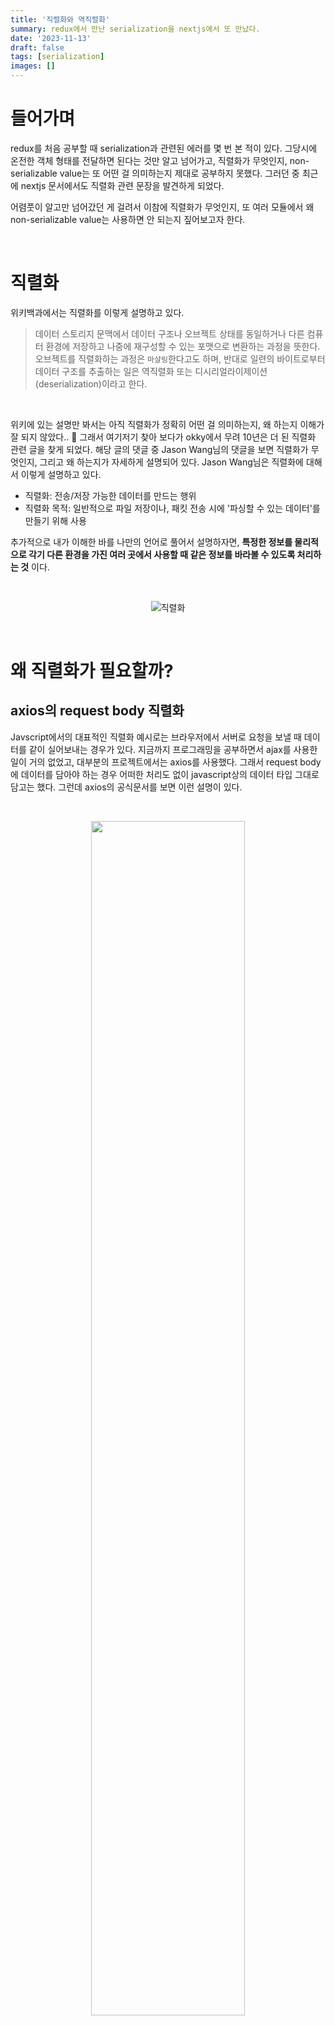```yaml
---
title: '직렬화와 역직렬화'
summary: redux에서 만난 serialization을 nextjs에서 또 만났다.
date: '2023-11-13'
draft: false
tags: [serialization]
images: []
---
```


# 들어가며

redux를 처음 공부할 때 serialization과 관련된 에러를 몇 번 본 적이 있다. 그당시에 온전한 객체 형태를 전달하면 된다는 것만 알고 넘어가고, 직렬화가 무엇인지, non-serializable value는 또 어떤 걸 의미하는지 제대로 공부하지 못했다. 그러던 중 최근에 nextjs 문서에서도 직렬화 관련 문장을 발견하게 되었다.

어렴풋이 알고만 넘어갔던 게 걸려서 이참에 직렬화가 무엇인지, 또 여러 모듈에서 왜 non-serializable value는 사용하면 안 되는지 짚어보고자 한다.

<br/>

# 직렬화

위키백과에서는 직렬화를 이렇게 설명하고 있다.

> 데이터 스토리지 문맥에서 데이터 구조나 오브젝트 상태를 동일하거나 다른 컴퓨터 환경에 저장하고 나중에 재구성할 수 있는 포맷으로 변환하는 과정을 뜻한다. 오브젝트를 직렬화하는 과정은 `마샬링`한다고도 하며, 반대로 일련의 바이트로부터 데이터 구조를 추출하는 일은 역직렬화 또는 디시리얼라이제이션(deserialization)이라고 한다.

<br/>

위키에 있는 설명만 봐서는 아직 직렬화가 정확히 어떤 걸 의미하는지, 왜 하는지 이해가 잘 되지 않았다.. 🫠 그래서 여기저기 찾아 보다가 okky에서 무려 10년은 더 된 직렬화 관련 글을 찾게 되었다. 해당 글의 댓글 중 Jason Wang님의 댓글을 보면 직렬화가 무엇인지, 그리고 왜 하는지가 자세하게 설명되어 있다. Jason Wang님은 직렬화에 대해서 이렇게 설명하고 있다.

- 직렬화: 전송/저장 가능한 데이터를 만드는 행위
- 직렬화 목적: 일반적으로 파일 저장이나, 패킷 전송 시에 '파싱할 수 있는 데이터'를 만들기 위해 사용

추가적으로 내가 이해한 바를 나만의 언어로 풀어서 설명하자면, **특정한 정보를 물리적으로 각기 다른 환경을 가진 여러 곳에서 사용할 때 같은 정보를 바라볼 수 있도록 처리하는 것** 이다.

<br/>

<p align="center">
  <img src="https://hazelcast.com/wp-content/uploads/2021/12/serialization-deserialization-diagram-800x318-1.png" alt="직렬화" />
</p>

<br/>

# 왜 직렬화가 필요할까?

## axios의 request body 직렬화

Javscript에서의 대표적인 직렬화 예시로는 브라우저에서 서버로 요청을 보낼 때 데이터를 같이 실어보내는 경우가 있다. 지금까지 프로그래밍을 공부하면서 ajax를 사용한 일이 거의 없었고, 대부분의 프로젝트에서는 axios를 사용했다. 그래서 request body에 데이터를 담아야 하는 경우 어떠한 처리도 없이 javascript상의 데이터 타입 그대로 담고는 했다. 그런데 axios의 공식문서를 보면 이런 설명이 있다.

<br/>

<p align="center">
  <img src="https://github.com/zubetcha/zulog/assets/91620721/4a6108f5-93d9-4a07-8022-17d6a5793390" width="70%" />
</p>

<br/>

여기서 주목해야 할 부분은 **JSON 데이터 자동 변환** 이다.

javascript에서의 직렬화 예시로 가장 자주 언급되는 게 JSON.stringify 메서드와 JSON.parse 메서드이다. JSON.stringify 메서드는 자바스크립트의 객체를 json 문자열로 직렬화하는 메서드이며, JSON.parse는 json 문자열을 자바스크립트의 객체로 역직렬화하는 메서드라고 잘 알려져 있다.

<br/>

```javascript
const obj = { a: 1 }

// object > JSON
const jsonString = JSON.stringify(obj) // "{"a": 1}"

// JSON > object
const jsonParse = JSON.parse(jsonString) // {a: 1}
```

<br/>

axios는 내부적으로 XMLHttpRequest API를 사용하고 있다. XMLHttpRqeust는 send 메서드를 통해 request body를 전송할 수 있는데, 이 때 전송할 수 있는 데이터의 종류로는 Documnet, Blob, ArrayBuffer, TypesArray, DataView, FormData, URLSearchParams, string literal, object 등으로 정해져 있으며, 일부 데이터 종류는 send 메서드 내부적으로 serialization하는 동작이 내장되어 있다.

그런데 axios 내부적으로도 request body로 전송하는 데이터를 JSON.stringify 메서드를 이용해 직렬화하는 로직이 들어가 있다. 아래 코드는 axios가 요청 객체 중 request body를 변형시키는 함수 중 일부이다.

```javascript
// 생략

if (isObjectPayload && utils.isHTMLForm(data)) {
  data = new FormData(data)
}

if (isFormData) {
  if (!hasJSONContentType) {
    return data
  }
  return hasJSONContentType ? JSON.stringify(formDataToJSON(data)) : data
}

if (
  utils.isArrayBuffer(data) ||
  utils.isBuffer(data) ||
  utils.isStream(data) ||
  utils.isFile(data) ||
  utils.isBlob(data)
) {
  return data
}

if (utils.isArrayBufferView(data)) {
  return data.buffer
}

if (utils.isURLSearchParams(data)) {
  headers.setContentType('application/x-www-form-urlencoded;charset=utf-8', false)
  return data.toString()
}

if (isObjectPayload || hasJSONContentType) {
  headers.setContentType('application/json', false)
  return stringifySafely(data)
}
```

<br/>

코드를 보면 XMLHttpRequest의 send 메서드가 지원하는 형태이더라도 그대로 사용하는 경우와 string literal로 변형하거나 JSON으로 변형하고 있는 걸 확인할 수 있다. send 메서드가 지원하는 데이터 형태임에도 불구하고 변형하는 이유를 코드만으로는 알기 어렵지만 데이터를 읽는 속도 때문이 아닐까..! 라는 게 내 개인적인 추측이다 🤔. 그래서 직렬화는 왜 하는 걸까?

<br/>

## 프로그래밍 언어와 데이터 타입 면에서의 관점

대부분의 언어에서는 데이터의 타입이 **원시의 값 형식** 데이터와 **참조 형식**의 데이터로 나뉘어진다. javascript도 마찬가지로 아래의 그림처럼 두 가지 데이터 타입이 존재한다. 원시형 타입은 변수에 값 자체를 할당하지만, 참조형 타입에서는 변수에 값이 아닌 주소값를 할당한다. 이와 같은 이유로 참조형 타입 데이터의 경우 해당 데이터가 생성된 현재의 어플리케이션 프로세스의 메모리 공간에서만 유효한 데이터를 가질 수 있다.

<p align="center">
  <img src="https://miro.medium.com/v2/resize:fit:1400/1*l_ZDRMLFUVaIO38p9Qkzvw.jpeg" alt="자바스크립트 데이터 타입" width="70%" />
</p>

<br/>

<p align="center">
  <img src="https://miro.medium.com/v2/resize:fit:1400/1*SgXa3IzvgZqhpIl5MB2xkQ.png" alt="자바스크립트 데이터 타입" width="70%" />
</p>

<br/>

예를 들어 아래의 객체를 서버로 전송하려고 할 때, 서버로 해당 객체가 가지고 있는 주소값을 보내더라도 서버는 전달 받은 주소값에 어떤 값들이 있는지 알 수 없다. 전달한 주소값은 보낸 쪽의 메모리에만 존재하기 때문이다. 따라서 데이터를 수신한 쪽에서 올바른 데이터를 파싱할 수 있도록 하려면 참조형 타입이 아닌 원시형 타입의 데이터로 변형해주는 작업이 필요하다. 이 작업이 바로 `직렬화`다.

직렬화한 데이터는 원시형 타입에서의 주소값이 가지고 있던 실제 값 자체들로 구성되어 있기 때문에 직렬화한 데이터 또한 하나의 값이다. 그래서 물리적으로 다른 환경에서도 전달 받은 값 그대로 사용할 수 있는 것이다.

```javascript
// profile에 할당한 주소값은 d10이라고 가정
const profile = { name: 'juhye', age: 100 } // d10

// d10을 서버로 전송
send(profile)

// "{ "name": "juhye", "age": 100 }"
const jsonProfile = JSON.stringify(profile)

// 원시형 값 자체를 전송
send(jsonProfile)
```

<br/>

# Redux와 Nextjs에서의 non-serializable value

## Redux

리덕스를 사용할 때 아래와 같은 에러를 본 적이 있을 것이다. non-serializable value는 말그대로 직렬화를 할 수 없는 데이터를 의미한다.

> A non-serializable value was detected in an action, in the path: payload. Value: CodeMirror ...

redux의 내부 코드를 살펴보면 dispatch로 전달하는 액션 객체에서 우리가 흔히 부르는 payload에 대한 타입을 별도로 강제하고 있지는 않고, 액션 객체의 plain object 여부와 액션 타입의 키 이름 및 타입이 string인지 정도만 체크하고 있다.

```typescript
// src/types/actions.ts

export type Action<T extends string = string> = {
  type: T
}

export interface UnknownAction extends Action {
  [extraProps: string]: unknown
}

export interface AnyAction extends Action {
  [extraProps: string]: any
}
```

위에서 직렬화를 **전송 또는 저장이 가능한 데이터를 만드는 행위** 라고 표현했었다. redux의 스토어 또한 의미상으로는 데이터를 저장하는 곳이다. 단순히 스토어가 저장하는 곳이기 때문에 직렬화 가능한 데이터만 가질 수 있다고 볼 수도 있지만 redux에서는 FAQ에서 조금 더 구체적인 사유를 설명하고 있다.

<br/>

> ### Can I put functions, promises, or other non-serializable items in my store state?
>
> It is highly recommended that you only put plain serializable objects, arrays, and primitives into your store. It's _technically_ possible to insert non-serializable items into the store, but doing so can break the ability to persist and rehydrate the contents of a store, as well as interfere with time-travel debugging.  
> If you are okay with things like persistence and time-travel debugging potentially not working as intended, then you are totally welcome to put non-serializable items into your Redux store. Ultimately, it's _your_ application, and how you implement it is up to you. As with many other things about Redux, just be sure you understand what tradeoffs are involved.

<br/>

위에서 봤던 것처럼 스토어에 저장할 상태의 타입을 별도로 강제하고 있지는 않기 때문에 기술적으로 non-serializable 값을 저장하는 것 자체는 가능하나 만약 그럴 경우 리덕스와 함께 사용하는 부수적인 라이브러리들의 기능을 원활하게 사용할 수 없다고 얘기하고 있다.

위에서 얘기하고 있는 부수적인 라이브러리의 기능은 redux-persist나 devtools 같은 것을 의미하는데, 이들은 우리가 redux의 스토어를 사용하는 애플리케이션이 아닌 브라우저 환경을 사용하는 기능들을 제공한다. 브라우저는 애플리케이션과는 물리적으로 다른 환경일 뿐더러, 브라우저의 스토리지를 사용하는 경우 반드시 직렬화가 가능한 데이터만 사용해야 한다. 왜냐하면 직렬화한 데이터를 역직렬화하는 경우 직렬화하기 전의 원본 데이터 형태를 보장할 수 없기 때문이다.

```javascript
// 생성자로 만든 객체는 non-serializable한 class instance
const now = new Date() // Sat Dec 09 2023 18:44:57 GMT+0900 (한국 표준시)

const jsonString = JSON.stringify(now) // '2023-12-09T09:44:57.995Z'

// 역직렬화 -> Date 객체가 아닌 string
const jsonParse = JSON.parse(jsonString) // '2023-12-09T09:44:57.995Z'
```

<br/>

## Nextjs

nextjs에서도 SSR을 위해 getServierSideProps를 사용하거나 SSG를 위해 getStaticProps를 사용하는 경우 종종 아래와 같은 에러 문구를 만날 때가 있다.

> SerializableError: Error serializing PATH returned from METHOD in "PAGE".  
> Reason:object ("[object Object]") cannot be serialized as JSON. Please only return JSON serializable data types.

사실 풀스택 프레임워크인 nextjs에서는 non-serializable한 데이터 전달을 금지하는 이유를 더 쉽게 유추할 수 있다. server-side와 client-side는 물리적으로 다른 환경이기 때문에 server-side rendering 과정 중 서버에서 클라이언트로 데이터를 **전송**하는 행위가 필요하기 때문이다. getStaticProps 또한 hydration 과정에서 직렬화가 필요하다.

nextjs에서는 아래와 같이 getStaticProps나 getServerSideProps가 반환하는 props가 직렬화가 가능한지를 확인하고 있다. 신기한 점은 null과 undefined 모두 원시값임에도 불구하고 null은 직렬화가 가능하다고 판단하고, undefined는 직렬화가 불가능하다고 판단하고 있다는 것이다.

```javascript
export function isSerializableProps(
  page: string,
  method: string,
  input: any
): true {
  if (!isPlainObject(input)) {
    throw new SerializableError()
  }

  function visit(visited: Map<any, string>, value: any, path: string) {
    if (visited.has(value)) {
      throw new SerializableError()
    }

    visited.set(value, path)
  }

  function isSerializable(
    refs: Map<any, string>,
    value: any,
    path: string
  ): true {
    const type = typeof value
    if (
      value === null ||
      type === 'boolean' ||
      type === 'number' ||
      type === 'string'
    ) {
      return true
    }

    if (type === 'undefined') {
      throw new SerializableError()
    }

    if (isPlainObject(value)) {
      visit(refs, value, path)

      if (
        Object.entries(value).every(([key, nestedValue]) => {
          const nextPath = regexpPlainIdentifier.test(key)
            ? `${path}.${key}`
            : `${path}[${JSON.stringify(key)}]`

          const newRefs = new Map(refs)
          return (
            isSerializable(newRefs, key, nextPath) &&
            isSerializable(newRefs, nestedValue, nextPath)
          )
        })
      ) {
        return true
      }

      throw new SerializableError()
    }

    if (Array.isArray(value)) {
      visit(refs, value, path)

      if (
        value.every((nestedValue, index) => {
          const newRefs = new Map(refs)
          return isSerializable(newRefs, nestedValue, `${path}[${index}]`)
        })
      ) {
        return true
      }

      throw new SerializableError()
    }

    throw new SerializableError()
  }

  return isSerializable(new Map(), input, '')
}

```

<br/>

# 직렬화와 JSON 직렬화

사실 자바스크립트에서 직렬화할 수 있는 타입은 여러 종류가 있다. 아래 그림처럼 원시 타입 외에도 Date, RegExp, Map, Set 객체 등도 근본적으로는 직렬화가 가능하다. 그러나 redux와 nextjs에서는 직렬화가 가능한 객체들도 직렬화가 불가능하다고 판단하고 있다. 그 기준은 JSON으로 직렬화가 가능한지 여부와 JSON.parse 메서드를 통해 역직렬화 했을 때 원본 객체를 유지할 수 있는지의 여부이다.

<p align="center">
<img width="78%" alt="" src="https://github.com/zubetcha/zulog/assets/91620721/0d89bdfa-8c75-4e3f-903b-b8433a476bf7" />
</p>

<br/>

### ref.

참고  
[OKKY - 직렬화 하는 이유가?](https://okky.kr/questions/224715)  
[MDN - XMLHttpRequest](https://developer.mozilla.org/en-US/docs/Web/API/XMLHttpRequest/send)  
[Fetch Spec - XMLHttpRequest BodyInit](https://fetch.spec.whatwg.org/#typedefdef-xmlhttprequestbodyinit)  
[stack overflow - redux-toolkit-what-are-non-serializable-values-and-why-am-i-getting-an-error](https://stackoverflow.com/questions/72069145/redux-toolkit-what-are-non-serializable-values-and-why-am-i-getting-an-error)  
[Redux - do-not-put-non-serializable-values-in-state-or-actions](https://redux.js.org/style-guide/#do-not-put-non-serializable-values-in-state-or-actions)  
[MDN - serialization supported types](https://developer.mozilla.org/ko/docs/Web/API/Web_Workers_API/Structured_clone_algorithm#supported_types)
